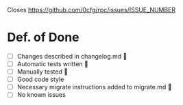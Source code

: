 Closes https://github.com/0cfg/rpc/issues/ISSUE_NUMBER

# Def. of Done
- [ ] Changes described in changelog.md 📝 
- [ ] Automatic tests written 🧪
- [ ] Manually tested 🧪
- [ ] Good code style
- [ ] Necessary migrate instructions added to migrate.md 🚀
- [ ] No known issues
